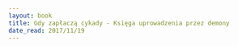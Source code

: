 ```yaml
---
layout: book
title: Gdy zapłaczą cykady - Księga uprowadzenia przez demony
date_read: 2017/11/19
---
```

